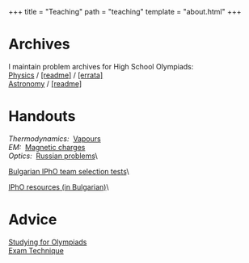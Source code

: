 +++
title = "Teaching"
path = "teaching"
template = "about.html"
+++

# Archives

I maintain problem archives for High School Olympiads:  
[Physics](https://mega.nz/folder/3ZpAGKYJ#hp_Z2CtDlJjhR9shIMHP8w) / [[readme]](/teaching/archive-note_p.pdf) / [[errata]](/teaching/errata.pdf)  
[Astronomy](https://mega.nz/folder/3ZBWDbTL#U8-utZdSD-6URDjXS1t9Ag) / [[readme]](/teaching/archive-note_a.pdf)

# Handouts

*Thermodynamics:*&nbsp; [Vapours](/teaching/Vapours.pdf)\
*EM:*&nbsp; [Magnetic charges](/teaching/MagneticCharges.pdf)\
*Optics:*&nbsp; [Russian problems](/teaching/RayOptics.pdf)\

[Bulgarian IPhO team selection tests](/teaching/tst)\

[IPhO resources (in Bulgarian)](/teaching/iphobg)\

# Advice

[Studying for Olympiads](/teaching/OlympiadAdvice.pdf)\
[Exam Technique](/teaching/ExamTechnique.pdf) 
